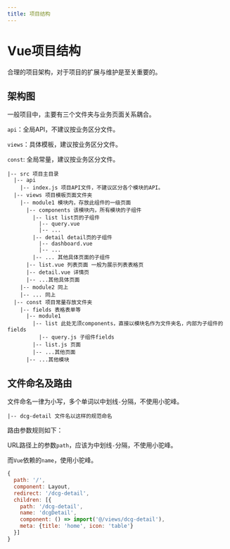 ```yaml
---
title: 项目结构
---
```


# Vue项目结构

合理的项目架构，对于项目的扩展与维护是至关重要的。

## 架构图

一般项目中，主要有三个文件夹与业务页面关系耦合。

`api`：全局API，不建议按业务区分文件。

`views`：具体模板，建议按业务区分文件。

`const`: 全局常量，建议按业务区分文件。

```
|-- src 项目主目录
  |-- api
    |-- index.js 项目API文件，不建议区分各个模块的API。
  |-- views 项目模板页面文件夹
    |-- module1 模块内，存放此组件的一级页面
      |-- components 该模块内，所有模块的子组件
        |-- list list页的子组件
          |-- query.vue
          |-- ...
        |-- detail detail页的子组件
          |-- dashboard.vue
          |-- ...
        |-- ... 其他具体页面的子组件
      |-- list.vue 列表页面 一般为展示列表表格页
      |-- detail.vue 详情页
      |-- ...其他具体页面
    |-- module2 同上
    |-- ... 同上
  |-- const 项目常量存放文件夹
    |-- fields 表格表单等
      |-- module1
        |-- list 此处无须components，直接以模块名作为文件夹名，内部为子组件的fields
          |-- query.js 子组件fields
        |-- list.js 页面
        |-- ...其他页面
      |-- ...其他模块
```

## 文件命名及路由

文件命名一律为小写，多个单词以中划线`-`分隔，不使用小驼峰。

```
|-- dcg-detail 文件名以这样的规范命名
```

路由参数规则如下：

URL路径上的参数`path`，应该为中划线`-`分隔，不使用小驼峰。

而`Vue`依赖的`name`，使用小驼峰。

```js
{
  path: '/',
  component: Layout,
  redirect: '/dcg-detail',
  children: [{
    path: '/dcg-detail',
    name: 'dcgDetail',
    component: () => import('@/views/dcg-detail'),
    meta: {title: 'home', icon: 'table'}
  }]
}
```

